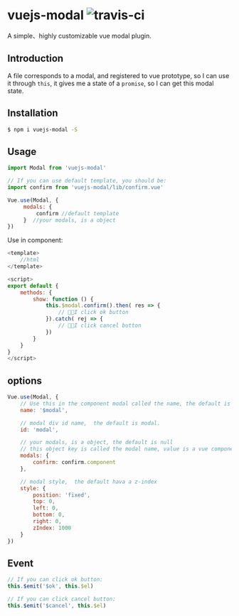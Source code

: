 # vuejs-modal ![travis-ci](https://travis-ci.org/shaodahong/vuejs-modal.svg?branch=master)

A simple、highly customizable vue modal plugin.

## Introduction

A file corresponds to a modal, and registered to vue prototype, so I can use it through `this`, it gives me a state of a `promise`, so I can get this modal state.

## Installation

```bash
$ npm i vuejs-modal -S
```

## Usage

```javascript
import Modal from 'vuejs-modal'

// If you can use default template, you should be:
import confirm from 'vuejs-modal/lib/confirm.vue'

Vue.use(Modal, {
     modals: {
         confirm //default template
     }  //your modals, is a object 
})
```

Use in component:

```js
<template>
    //html
</template>

<script>
export default {
    methods: {
        show: function () {
            this.$modal.confirm().then( res => {
                // I click ok button
            }).catch( rej => {
                // I click cancel button
            })
        }
    }
}
</script>
```

## options

```js
Vue.use(Modal, {
    // Use this in the component modal called the name, the default is $modal.
    name: '$modal',

    // modal div id name,  the default is modal.
    id: 'modal',

    // your modals, is a object, the default is null
    // this object key is called the modal name, value is a vue component. 
    modals: {
        confirm: confirm.component
    },

    // modal style,  the default hava a z-index
    style: {
        position: 'fixed',
        top: 0,
        left: 0,
        bottom: 0,
        right: 0,
        zIndex: 1000
    }
})
```

## Event
```js
// If you can click ok button:
this.$emit('$ok', this.$el)

// If you can click cancel button:
this.$emit('$cancel', this.$el)
```
